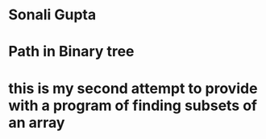 # Sonali Gupta
# Path in Binary tree
# this is my second attempt to provide with a program of finding subsets of an array
